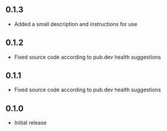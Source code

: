 ## 0.1.3

- Added a small description and instructions for use

## 0.1.2

- Fixed source code according to pub.dev health suggestions

## 0.1.1

- Fixed source code according to pub.dev health suggestions

## 0.1.0

- Initial release
